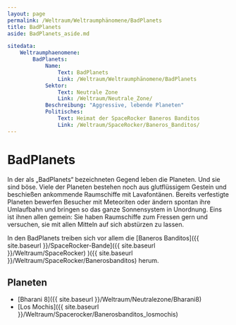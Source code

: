 ```yaml
---
layout: page
permalink: /Weltraum/Weltraumphänomene/BadPlanets
title: BadPlanets
aside: BadPlanets_aside.md

sitedata:
    Weltraumphaenomene:
        BadPlanets:
            Name: 
                Text: BadPlanets
                Link: /Weltraum/Weltraumphänomene/BadPlanets
            Sektor:
                Text: Neutrale Zone
                Link: /Weltraum/Neutrale_Zone/
            Beschreibung: "Aggressive, lebende Planeten"
            Politisches:
                Text: Heimat der SpaceRocker Baneros Banditos
                Link: /Weltraum/SpaceRocker/Baneros_Banditos/
---
```


# BadPlanets

In der als &bdquo;BadPlanets&ldquo; bezeichneten Gegend leben die Planeten. Und sie sind böse. Viele der Planeten bestehen noch aus glutflüssigem Gestein und beschießen ankommende Raumschiffe mit Lavafontänen. Bereits verfestigte Planeten bewerfen Besucher mit Meteoriten oder ändern spontan ihre Umlaufbahn und bringen so das ganze Sonnensystem in Unordnung. Eins ist ihnen allen gemein: Sie haben Raumschiffe zum Fressen gern und versuchen, sie mit allen Mitteln auf sich abstürzen zu lassen.

In den BadPlanets treiben sich vor allem die [Baneros Banditos]({{ site.baseurl }}/SpaceRocker-Bande]({{ site.baseurl }}/Weltraum/SpaceRocker) )({{ site.baseurl }}/Weltraum/SpaceRocker/Banerosbanditos) herum.

## Planeten

- [Bharani 8]({{ site.baseurl }}/Weltraum/Neutralezone/Bharani8)
- [Los Mochis]({{ site.baseurl }}/Weltraum/Spacerocker/Banerosbanditos_losmochis)
